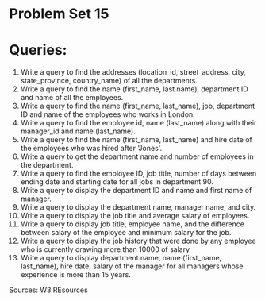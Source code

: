 # Problem Set 15

# Queries:
1. Write a query to find the addresses (location_id, street_address, city, state_province, country_name) of all the departments.
2. Write a query to find the name (first_name, last name), department ID and name of all the employees.
3. Write a query to find the name (first_name, last_name), job, department ID and name of the employees who works in London.
4. Write a query to find the employee id, name (last_name) along with their manager_id and name (last_name).
5. Write a query to find the name (first_name, last_name) and hire date of the employees who was hired after 'Jones'.
6. Write a query to get the department name and number of employees in the department.
7. Write a query to find the employee ID, job title, number of days between ending date and starting date for all jobs in department 90.
8. Write a query to display the department ID and name and first name of manager.
9. Write a query to display the department name, manager name, and city.
10. Write a query to display the job title and average salary of employees.
11. Write a query to display job title, employee name, and the difference between salary of the employee and minimum salary for the job.
12. Write a query to display the job history that were done by any employee who is currently drawing more than 10000 of salary
13. Write a query to display department name, name (first_name, last_name), hire date, salary of the manager for all managers whose experience is more than 15 years.<br>

Sources: W3 REsources
